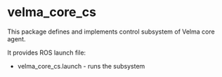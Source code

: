 # velma_core_cs

This package defines and implements control subsystem of Velma core agent.

It provides ROS launch file:
 * velma_core_cs.launch - runs the subsystem

